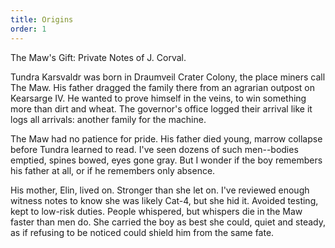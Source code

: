 ```yaml
---
title: Origins
order: 1
---
```

The Maw's Gift: Private Notes of J. Corval.

Tundra Karsvaldr was born in Draumveil Crater Colony, the place miners call The Maw. His father dragged the family there from an agrarian outpost on Kearsarge IV. He wanted to prove himself in the veins, to win something more than dirt and wheat. The governor's office logged their arrival like it logs all arrivals: another family for the machine.

The Maw had no patience for pride. His father died young, marrow collapse before Tundra learned to read. I've seen dozens of such men--bodies emptied, spines bowed, eyes gone gray. But I wonder if the boy remembers his father at all, or if he remembers only absence.

His mother, Elin, lived on. Stronger than she let on. I've reviewed enough witness notes to know she was likely Cat-4, but she hid it. Avoided testing, kept to low-risk duties. People whispered, but whispers die in the Maw faster than men do. She carried the boy as best she could, quiet and steady, as if refusing to be noticed could shield him from the same fate.
